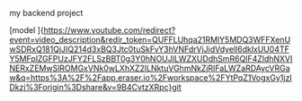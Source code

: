 
my backend project

[model ]{https://www.youtube.com/redirect?event=video_description&redir_token=QUFFLUhqa21RMlY5MDQ3WFFXenUwSDRxQ181QjJIQ214d3xBQ3Jtc0tuSkFvY3hVNFdrVjJidVdyell6dklxUU04TFY5MFplZGFPUzJFY2FLSzBBT0g3Y0hNOUJlLWZXUDdhSmR6QlF4ZldhNXVINERxZEMwSlROMGxVNk0wLXhXZ2lLNktuVGhmNkZjRlFaLWZaRDAycVRGaw&q=https%3A%2F%2Fapp.eraser.io%2Fworkspace%2FYtPqZ1VogxGy1jzIDkzj%3Forigin%3Dshare&v=9B4CvtzXRpc}git